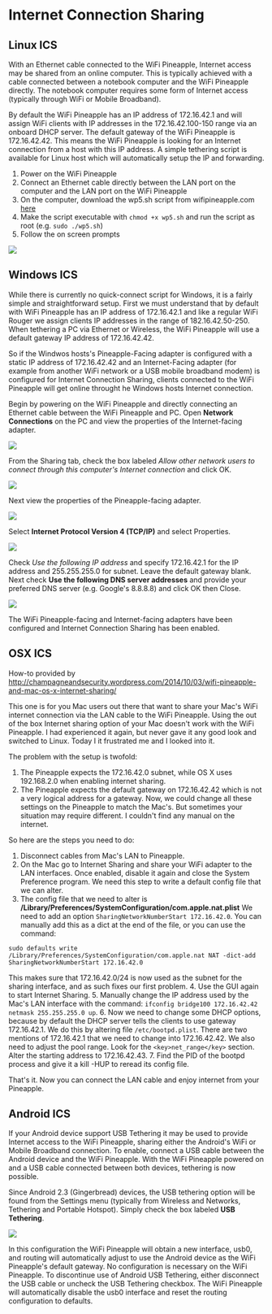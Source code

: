 # Internet Connection Sharing

## Linux ICS

With an Ethernet cable connected to the WiFi Pineapple, Internet access may be shared from an online computer. This is typically achieved with a cable connected between a notebook computer and the WiFi Pineapple directly. The notebook computer requires some form of Internet access (typically through WiFi or Mobile Broadband).

By default the WiFi Pineapple has an IP address of 172.16.42.1 and will assign WiFi clients with IP addresses in the 172.16.42.100-150 range via an onboard DHCP server. The default gateway of the WiFi Pineapple is 172.16.42.42. This means the WiFi Pineapple is looking for an Internet connection from a host with this IP address. A simple tethering script is available for Linux host which will automatically setup the IP and forwarding.

  1. Power on the WiFi Pineapple
  2. Connect an Ethernet cable directly between the LAN port on the computer and the LAN port on the WiFi Pineapple
  3. On the computer, download the wp5.sh script from wifipineapple.com [here](https://wifipineapple.com/mk5/wp5.sh)
  4. Make the script executable with `chmod +x wp5.sh` and run the script as root (e.g. `sudo ./wp5.sh`)
  5. Follow the on screen prompts

![](imgs/linux_ics.png)

## Windows ICS

While there is currently no quick-connect script for Windows, it is a fairly simple and straightforward setup. First we must understand that by default with WiFi Pineapple has an IP address of 172.16.42.1 and like a regular WiFi Rouger we assign clients IP addresses in the range of 182.16.42.50-250. When tethering a PC via Ethernet or Wireless, the WiFi Pineapple will use a default gateway IP address of 172.16.42.42.

So if the Windwos hosts's Pineapple-Facing adapter is configured with a static IP address of 172.16.42.42 and an Internet-Facing adapter (for example from another WiFi network or a USB mobile broadband modem) is configured for Internet Connection Sharing, clients connected to the WiFi Pineapple will get online throught he Windows hosts Internet connection.

Begin by powering on the WiFi Pineapple and directly connecting an Ethernet cable between the WiFi Pineapple and PC. Open **Network Connections** on the PC and view the properties of the Internet-facing adapter.

![](imgs/windows_ics1.png)

From the Sharing tab, check the box labeled *Allow other network users to connect through this computer's Internet connection* and click OK.

![](imgs/windows_ics2.png)

Next view the properties of the Pineapple-facing adapter.

![](imgs/windows_ics3.png)

Select **Internet Protocol Version 4 (TCP/IP)** and select Properties.

![](imgs/windows_ics4.png)

Check *Use the following IP address* and specify 172.16.42.1 for the IP address and 255.255.255.0 for subnet. Leave the default gateway blank. Next check **Use the following DNS server addresses** and provide your preferred DNS server (e.g. Google's 8.8.8.8) and click OK then Close.

![](imgs/windows_ics5.png)

The WiFi Pineapple-facing and Internet-facing adapters have been configured and Internet Connection Sharing has been enabled.

## OSX ICS

How-to provided by http://champagneandsecurity.wordpress.com/2014/10/03/wifi-pineapple-and-mac-os-x-internet-sharing/

This one is for you Mac users out there that want to share your Mac's WiFi internet connection via the LAN cable to the WiFi Pineapple. Using the out of the box Internet sharing option of your Mac doesn't work with the WiFi Pineapple. I had experienced it again, but never gave it any good look and switched to Linux. Today I it frustrated me and I looked into it.

The problem with the setup is twofold:

  1. The Pineapple expects the 172.16.42.0 subnet, while OS X uses 192.168.2.0 when enabling internet sharing.
  2. The Pineapple expects the default gateway on 172.16.42.42 which is not a very logical address for a gateway. Now, we could change all these settings on the Pineapple to match the Mac's. But sometimes your situation may require different. I couldn't find any manual on the internet.

So here are the steps you need to do:

  1. Disconnect cables from Mac's LAN to Pineapple.
  2. On the Mac go to Internet Sharing and share your WiFi adapter to the LAN interfaces. Once enabled, disable it again and close the System Preference program. We need this step to write a default config file that we can alter.
  3. The config file that we need to alter is **/Library/Preferences/SystemConfiguration/com.apple.nat.plist** We need to add an option `SharingNetworkNumberStart 172.16.42.0`. You can manually add this as a dict at the end of the file, or you can use the command:
  ```
  sudo defaults write /Library/Preferences/SystemConfiguration/com.apple.nat NAT -dict-add SharingNetworkNumberStart 172.16.42.0
  ```
  This makes sure that 172.16.42.0/24 is now used as the subnet for the sharing interface, and as such fixes our first problem.
  4. Use the GUI again to start Internet Sharing.
  5. Manually change the IP address used by the Mac's LAN interface with the command: `ifconfig bridge100 172.16.42.42 netmask 255.255.255.0 up`.
  6. Now we need to change some DHCP options, because by default the DHCP server tells the clients to use gateway 172.16.42.1. We do this by altering file `/etc/bootpd.plist`. There are two mentions of 172.16.42.1 that we need to change into 172.16.42.42. We also need to adjust the pool range. Look for the `<key>net_range</key>` section. Alter the starting address to 172.16.42.43.
  7. Find the PID of the bootpd process and give it a kill -HUP to reread its config file.

That's it. Now you can connect the LAN cable and enjoy internet from your Pineapple.

## Android ICS

If your Android device support USB Tethering it may be used to provide Internet access to the WiFi Pineapple, sharing either the Android's WiFi or Mobile Broadband connection. To enable, connect a USB cable between the Android device and the WiFi Pineapple. With the WiFi Pineapple powered on and a USB cable connected between both devices, tethering is now possible.

Since Android 2.3 (Gingerbread) devices, the USB tethering option will be found from the Settings menu (typically from Wireless and Networks, Tethering and Portable Hotspot). Simply check the box labeled **USB Tethering**.

![](imgs/android_ics.png)

In this configuration the WiFi Pineapple will obtain a new interface, usb0, and routing will automatically adjust to use the Android device as the WiFi Pineapple's default gateway. No configuration is necessary on the WiFi Pineapple. To discontinue use of Android USB Tethering, either disconnect the USB cable or uncheck the USB Tethering checkbox. The WiFi Pineapple will automatically disable the usb0 interface and reset the routing configuration to defaults.